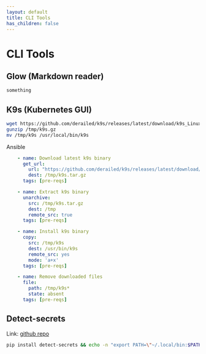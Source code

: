 ```yaml
---
layout: default
title: CLI Tools
has_children: false
---
```


# CLI Tools

## Glow (Markdown reader)
```bash
something
```

## K9s (Kubernetes GUI)
```bash
wget https://github.com/derailed/k9s/releases/latest/download/k9s_Linux_amd64.tar.gz -O /tmp/k9s.gz
gunzip /tmp/k9s.gz
mv /tmp/k9s /usr/local/bin/k9s
```

Ansible
```yaml
    - name: Download latest k9s binary
      get_url:
        url: "https://github.com/derailed/k9s/releases/latest/download/k9s_Linux_amd64.tar.gz"
        dest: /tmp/k9s.tar.gz
      tags: [pre-reqs]

    - name: Extract k9s binary
      unarchive:
        src: /tmp/k9s.tar.gz
        dest: /tmp
        remote_src: true
      tags: [pre-reqs]

    - name: Install k9s binary
      copy:
        src: /tmp/k9s
        dest: /usr/bin/k9s
        remote_src: yes
        mode: 'a+x'
      tags: [pre-reqs]

    - name: Remove downloaded files
      file:
        path: /tmp/k9s*
        state: absent
      tags: [pre-reqs]
```

## Detect-secrets

Link: [github repo](https://github.com/Yelp/detect-secrets)

```bash
pip install detect-secrets && echo -n "export PATH=\"~/.local/bin:$PATH\"" >> ~/.bashrc
```


